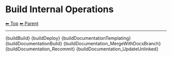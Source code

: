 # Build Internal Operations

<!-- TEMPLATE header 2 -->
[⬅ Top](index.md) [⬅ Parent ](../index.md)
<hr />

{buildBuild}
{buildDeploy}
{buildDocumentationTemplating}
{buildDocumentationBuild}
{buildDocumentation_MergeWithDocsBranch}
{buildDocumentation_Recommit}
{buildDocumentation_UpdateUnlinked}
